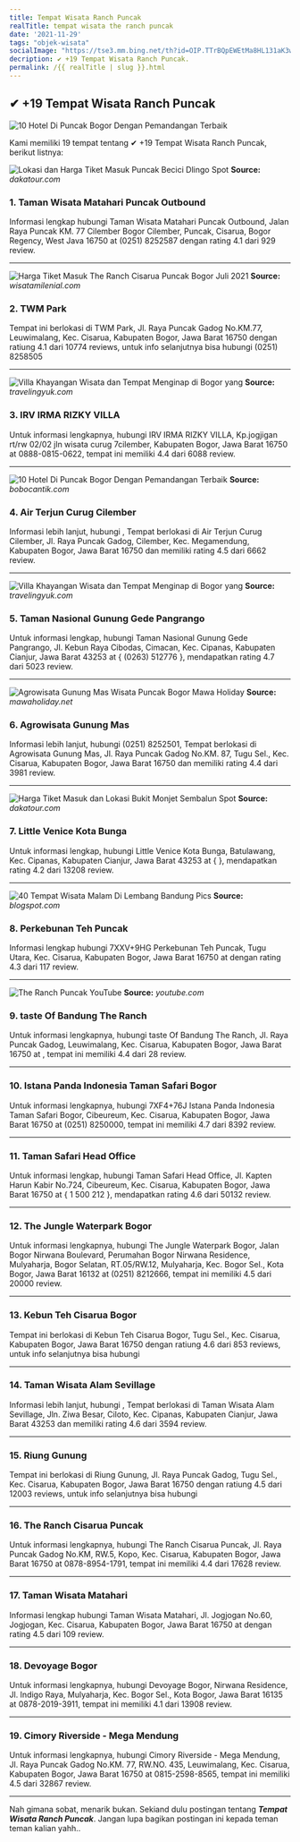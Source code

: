 ```yaml
---
title: Tempat Wisata Ranch Puncak
realTitle: tempat wisata the ranch puncak
date: '2021-11-29'
tags: "objek-wisata"
socialImage: "https://tse3.mm.bing.net/th?id=OIP.TTrBQpEWEtMa8HL131aK3wHaEK&amp;pid=15.1"
decription: ✔ +19 Tempat Wisata Ranch Puncak.
permalink: /{{ realTitle | slug }}.html
---
```


## ✔ +19 Tempat Wisata Ranch Puncak

![10 Hotel Di Puncak Bogor Dengan Pemandangan Terbaik](https://www.bobocantik.com/wp-content/uploads/2016/03/7-1024x576.png)



Kami memiliki 19 tempat tentang ✔ +19 Tempat Wisata Ranch Puncak, berikut listnya:



![Lokasi dan Harga Tiket Masuk Puncak Becici Dlingo Spot ](https://tse4.mm.bing.net/th?id=OIP.RZM4ghilnCF-6_mF4E_rFAHaEK&amp;pid=15.1)
**Source:** _dakatour.com_


### 1. Taman Wisata Matahari Puncak Outbound



Informasi lengkap hubungi Taman Wisata Matahari Puncak Outbound, Jalan Raya Puncak KM. 77 Cilember Bogor Cilember, Puncak, Cisarua, Bogor Regency, West Java 16750 at (0251) 8252587 dengan rating 4.1 dari 929 review.

---


![Harga Tiket Masuk The Ranch Cisarua Puncak Bogor Juli 2021 ](https://tse1.mm.bing.net/th?id=OIP.Mjm1WwKfa2448eJ3Luh3FQHaJQ&amp;pid=15.1)
**Source:** _wisatamilenial.com_


### 2. TWM Park



Tempat ini berlokasi di TWM Park, Jl. Raya Puncak Gadog No.KM.77, Leuwimalang, Kec. Cisarua, Kabupaten Bogor, Jawa Barat 16750 dengan ratiung 4.1 dari 10774 reviews, untuk info selanjutnya bisa hubungi (0251) 8258505

---


![Villa Khayangan Wisata dan Tempat Menginap di Bogor yang ](https://tse3.mm.bing.net/th?id=OIP.o33q8PJbp9Z_lPJg2RsoqwHaFP&amp;pid=15.1)
**Source:** _travelingyuk.com_


### 3. IRV IRMA RIZKY VILLA



Untuk informasi lengkapnya, hubungi IRV IRMA RIZKY VILLA, Kp.jogjigan rt/rw 02/02 jln wisata curug 7cilember, Kabupaten Bogor, Jawa Barat 16750 at 0888-0815-0622, tempat ini memiliki 4.4 dari 6088 review.

---


![10 Hotel Di Puncak Bogor Dengan Pemandangan Terbaik](https://tse1.mm.bing.net/th?id=OIP.zU6ro1jwTAKfRbqLkpxylAHaEI&amp;pid=15.1)
**Source:** _bobocantik.com_


### 4. Air Terjun Curug Cilember



Informasi lebih lanjut, hubungi , Tempat berlokasi di Air Terjun Curug Cilember, Jl. Raya Puncak Gadog, Cilember, Kec. Megamendung, Kabupaten Bogor, Jawa Barat 16750 dan memiliki rating 4.5 dari 6662 review.

---


![Villa Khayangan Wisata dan Tempat Menginap di Bogor yang ](https://tse4.mm.bing.net/th?id=OIP.phgHV1iKpfElIpzTu6n-hgHaFV&amp;pid=15.1)
**Source:** _travelingyuk.com_


### 5. Taman Nasional Gunung Gede Pangrango



Untuk informasi lengkap, hubungi Taman Nasional Gunung Gede Pangrango, Jl. Kebun Raya Cibodas, Cimacan, Kec. Cipanas, Kabupaten Cianjur, Jawa Barat 43253 at { (0263) 512776 }, mendapatkan rating 4.7 dari 5023 review.

---


![Agrowisata Gunung Mas  Wisata Puncak Bogor Mawa Holiday](https://tse3.mm.bing.net/th?id=OIP.MnAtLsvaI7AnnnR19j4A2AHaDY&amp;pid=15.1)
**Source:** _mawaholiday.net_


### 6. Agrowisata Gunung Mas



Informasi lebih lanjut, hubungi (0251) 8252501, Tempat berlokasi di Agrowisata Gunung Mas, Jl. Raya Puncak Gadog No.KM. 87, Tugu Sel., Kec. Cisarua, Kabupaten Bogor, Jawa Barat 16750 dan memiliki rating 4.4 dari 3981 review.

---


![Harga Tiket Masuk dan Lokasi Bukit Monjet Sembalun Spot ](https://tse1.mm.bing.net/th?id=OIP.f5fVzVS-pfa4iZGQ9RRsbAHaFj&amp;pid=15.1)
**Source:** _dakatour.com_


### 7. Little Venice Kota Bunga



Untuk informasi lengkap, hubungi Little Venice Kota Bunga, Batulawang, Kec. Cipanas, Kabupaten Cianjur, Jawa Barat 43253 at {  }, mendapatkan rating 4.2 dari 13208 review.

---


![40 Tempat Wisata Malam Di Lembang Bandung Pics](https://tse4.mm.bing.net/th?id=OIP.2r9A8E4JtHebxmXPqymnyAHaGU&amp;pid=15.1)
**Source:** _blogspot.com_


### 8. Perkebunan Teh Puncak



Informasi lengkap hubungi 7XXV+9HG Perkebunan Teh Puncak, Tugu Utara, Kec. Cisarua, Kabupaten Bogor, Jawa Barat 16750 at  dengan rating 4.3 dari 117 review.

---


![The Ranch Puncak  YouTube](https://tse2.mm.bing.net/th?id=OIP.Z4cy7UT72ydm5e2EuXtVvQHaEK&amp;pid=15.1)
**Source:** _youtube.com_


### 9. taste Of Bandung The Ranch



Untuk informasi lengkapnya, hubungi taste Of Bandung The Ranch, Jl. Raya Puncak Gadog, Leuwimalang, Kec. Cisarua, Kabupaten Bogor, Jawa Barat 16750 at , tempat ini memiliki 4.4 dari 28 review.

---


### 10. Istana Panda Indonesia Taman Safari Bogor



Untuk informasi lengkapnya, hubungi 7XF4+76J Istana Panda Indonesia Taman Safari Bogor, Cibeureum, Kec. Cisarua, Kabupaten Bogor, Jawa Barat 16750 at (0251) 8250000, tempat ini memiliki 4.7 dari 8392 review.

---


### 11. Taman Safari Head Office



Untuk informasi lengkap, hubungi Taman Safari Head Office, Jl. Kapten Harun Kabir No.724, Cibeureum, Kec. Cisarua, Kabupaten Bogor, Jawa Barat 16750 at { 1 500 212 }, mendapatkan rating 4.6 dari 50132 review.

---


### 12. The Jungle Waterpark Bogor



Untuk informasi lengkapnya, hubungi The Jungle Waterpark Bogor, Jalan Bogor Nirwana Boulevard, Perumahan Bogor Nirwana Residence, Mulyaharja, Bogor Selatan, RT.05/RW.12, Mulyaharja, Kec. Bogor Sel., Kota Bogor, Jawa Barat 16132 at (0251) 8212666, tempat ini memiliki 4.5 dari 20000 review.

---


### 13. Kebun Teh Cisarua Bogor



Tempat ini berlokasi di Kebun Teh Cisarua Bogor, Tugu Sel., Kec. Cisarua, Kabupaten Bogor, Jawa Barat 16750 dengan ratiung 4.6 dari 853 reviews, untuk info selanjutnya bisa hubungi 

---


### 14. Taman Wisata Alam Sevillage



Informasi lebih lanjut, hubungi , Tempat berlokasi di Taman Wisata Alam Sevillage, Jln. Ziwa Besar, Ciloto, Kec. Cipanas, Kabupaten Cianjur, Jawa Barat 43253 dan memiliki rating 4.6 dari 3594 review.

---


### 15. Riung Gunung



Tempat ini berlokasi di Riung Gunung, Jl. Raya Puncak Gadog, Tugu Sel., Kec. Cisarua, Kabupaten Bogor, Jawa Barat 16750 dengan ratiung 4.5 dari 12003 reviews, untuk info selanjutnya bisa hubungi 

---


### 16. The Ranch Cisarua Puncak



Untuk informasi lengkapnya, hubungi The Ranch Cisarua Puncak, Jl. Raya Puncak Gadog No.KM, RW.5, Kopo, Kec. Cisarua, Kabupaten Bogor, Jawa Barat 16750 at 0878-8954-1791, tempat ini memiliki 4.4 dari 17628 review.

---


### 17. Taman Wisata Matahari



Informasi lengkap hubungi Taman Wisata Matahari, Jl. Jogjogan No.60, Jogjogan, Kec. Cisarua, Kabupaten Bogor, Jawa Barat 16750 at  dengan rating 4.5 dari 109 review.

---


### 18. Devoyage Bogor



Untuk informasi lengkapnya, hubungi Devoyage Bogor, Nirwana Residence, Jl. Indigo Raya, Mulyaharja, Kec. Bogor Sel., Kota Bogor, Jawa Barat 16135 at 0878-2019-3911, tempat ini memiliki 4.1 dari 13908 review.

---


### 19. Cimory Riverside - Mega Mendung



Untuk informasi lengkapnya, hubungi Cimory Riverside - Mega Mendung, Jl. Raya Puncak Gadog No.KM. 77, RW.NO. 435, Leuwimalang, Kec. Cisarua, Kabupaten Bogor, Jawa Barat 16750 at 0815-2598-8565, tempat ini memiliki 4.5 dari 32867 review.

---









Nah gimana sobat, menarik bukan. Sekiand dulu postingan tentang ***Tempat Wisata Ranch Puncak***. Jangan lupa bagikan postingan ini kepada teman teman kalian yahh..
